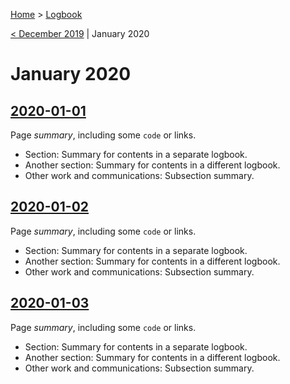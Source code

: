 [Home](../Home) > [Logbook](Contents)

[< December 2019](2019-12) | January 2020

# January 2020

## [2020-01-01](2020-01-01)

Page *summary*, including some `code` or links.

* Section: Summary for contents in a separate logbook.
* Another section: Summary for contents in a different logbook.
* Other work and communications: Subsection summary.


## [2020-01-02](2020-01-02)

Page *summary*, including some `code` or links.

* Section: Summary for contents in a separate logbook.
* Another section: Summary for contents in a different logbook.
* Other work and communications: Subsection summary.


## [2020-01-03](2020-01-03)

Page *summary*, including some `code` or links.

* Section: Summary for contents in a separate logbook.
* Another section: Summary for contents in a different logbook.
* Other work and communications: Subsection summary.
